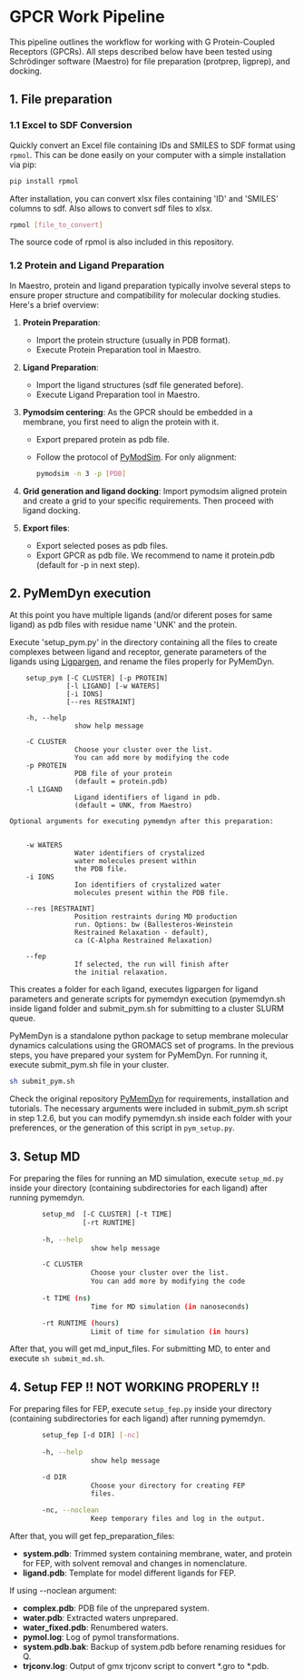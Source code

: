 # GPCR Work Pipeline

This pipeline outlines the workflow for working with G Protein-Coupled Receptors (GPCRs). All steps described below have been tested using Schrödinger software (Maestro) for file preparation (protprep, ligprep), and docking.

## 1. File preparation

### 1.1 Excel to SDF Conversion

Quickly convert an Excel file containing IDs and SMILES to SDF format using `rpmol`. This can be done easily on your computer with a simple installation via pip:

```bash
pip install rpmol
```

After installation, you can convert xlsx files containing 'ID' and 'SMILES' columns to sdf. Also allows to convert sdf files to xlsx.

```bash
rpmol [file_to_convert]
```

The source code of rpmol is also included in this repository.

### 1.2 Protein and Ligand Preparation

In Maestro, protein and ligand preparation typically involve several steps to ensure proper structure and compatibility for molecular docking studies. Here's a brief overview:

1. **Protein Preparation**:
    - Import the protein structure (usually in PDB format).
    - Execute Protein Preparation tool in Maestro.

2. **Ligand Preparation**:
    - Import the ligand structures (sdf file generated before).
    - Execute Ligand Preparation tool in Maestro.

3. **Pymodsim centering**: As the GPCR should be embedded in a membrane, you first need to align the protein with it.
    - Export prepared protein as pdb file.
    - Follow the protocol of [PyModSim](https://github.com/GPCR-ModSim/pymodsim). For only alignment:

      ```bash
      pymodsim -n 3 -p [PDB]
      ```
      
4. **Grid generation and ligand docking**: Import pymodsim aligned protein and create a grid to your specific requirements. Then proceed with ligand docking.
   
5. **Export files**:
    - Export selected poses as pdb files.
    - Export GPCR as pdb file. We recommend to name it protein.pdb (default for -p in next step).

## 2. PyMemDyn execution
At this point you have multiple ligands (and/or diferent poses for same ligand) as pdb files with residue name 'UNK' and the protein.

Execute 'setup_pym.py' in the directory containing all the files to create complexes between ligand and receptor, generate parameters of the ligands using [Ligpargen](https://github.com/Isra3l/ligpargen), and rename the files properly for PyMemDyn. 
   
        setup_pym [-C CLUSTER] [-p PROTEIN]
                  [-l LIGAND] [-w WATERS]
                  [-i IONS] 
                  [--res RESTRAINT]
        
        -h, --help
                    show help message

        -C CLUSTER
                    Choose your cluster over the list.
                    You can add more by modifying the code
        -p PROTEIN 
                    PDB file of your protein
                    (default = protein.pdb)
        -l LIGAND
                    Ligand identifiers of ligand in pdb.
                    (default = UNK, from Maestro)

    Optional arguments for executing pymemdyn after this preparation:

        
        -w WATERS
                    Water identifiers of crystalized
                    water molecules present within
                    the PDB file.
        -i IONS
                    Ion identifiers of crystalized water
                    molecules present within the PDB file.
        
        --res [RESTRAINT]
                    Position restraints during MD production
                    run. Options: bw (Ballesteros-Weinstein
                    Restrained Relaxation - default),
                    ca (C-Alpha Restrained Relaxation)

        --fep 
                    If selected, the run will finish after
                    the initial relaxation.

   
This creates a folder for each ligand, executes ligpargen for ligand parameters and generate scripts for pymemdyn execution (pymemdyn.sh inside ligand folder and submit_pym.sh for submitting to a cluster SLURM queue.

PyMemDyn is a standalone python package to setup membrane molecular dynamics calculations using the GROMACS set of programs. In the previous steps, you have prepared your system for PyMemDyn. For running it, execute submit_pym.sh file in your cluster.

```bash
sh submit_pym.sh
```

Check the original repository [PyMemDyn](https://github.com/GPCR-ModSim/pymemdyn) for requirements, installation and tutorials. The necessary arguments were included in submit_pym.sh script in step 1.2.6, but you can modify pymemdyn.sh inside each folder with your preferences, or the generation of this script in `pym_setup.py`.

## 3. Setup MD
For preparing the files for running an MD simulation, execute `setup_md.py` inside your directory (containing subdirectories for each ligand) after running pymemdyn.

```bash
        setup_md  [-C CLUSTER] [-t TIME]
                  [-rt RUNTIME]
        
        -h, --help
                    show help message

        -C CLUSTER
                    Choose your cluster over the list.
                    You can add more by modifying the code
        
        -t TIME (ns)
                    Time for MD simulation (in nanoseconds)

        -rt RUNTIME (hours)
                    Limit of time for simulation (in hours)
```

After that, you will get md_input_files. For submitting MD, to enter and execute `sh submit_md.sh`.

## 4. Setup FEP !! NOT WORKING PROPERLY !!
For preparing files for FEP, execute `setup_fep.py` inside your directory (containing subdirectories for each ligand) after running pymemdyn.

```bash
        setup_fep [-d DIR] [-nc]
        
        -h, --help
                    show help message

        -d DIR
                    Choose your directory for creating FEP
                    files.

        -nc, --noclean
                    Keep temporary files and log in the output.
```

After that, you will get fep_preparation_files: 
    
   - **system.pdb**: Trimmed system containing membrane, water, and protein for FEP, with solvent removal and changes in nomenclature.
   - **ligand.pdb**: Template for model different ligands for FEP.
    
If using --noclean argument:

   - **complex.pdb**: PDB file of the unprepared system.
   - **water.pdb**: Extracted waters unprepared.
   - **water_fixed.pdb**: Renumbered waters.
   - **pymol.log**: Log of pymol transformations.
   - **system.pdb.bak**: Backup of system.pdb before renaming residues for Q.
   - **trjconv.log**: Output of gmx trjconv script to convert *.gro to *.pdb.
